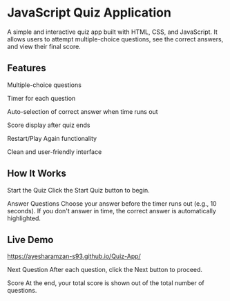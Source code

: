 # JavaScript Quiz Application
A simple and interactive quiz app built with HTML, CSS, and JavaScript. It allows users to attempt multiple-choice questions, see the correct answers, and view their final score.

## Features
Multiple-choice questions

Timer for each question

Auto-selection of correct answer when time runs out

Score display after quiz ends

Restart/Play Again functionality

Clean and user-friendly interface

## How It Works
Start the Quiz
Click the Start Quiz button to begin.

Answer Questions
Choose your answer before the timer runs out (e.g., 10 seconds). If you don't answer in time, the correct answer is automatically highlighted.

## Live Demo

https://ayesharamzan-s93.github.io/Quiz-App/

Next Question
After each question, click the Next button to proceed.

Score
At the end, your total score is shown out of the total number of questions.

